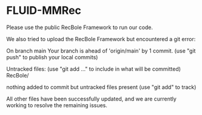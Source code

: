 # FLUID-MMRec

Please use the public RecBole Framework to run our code.

We also tried to upload the RecBole Framework but encountered a git error: 

On branch main
Your branch is ahead of 'origin/main' by 1 commit.
  (use "git push" to publish your local commits)

Untracked files:
  (use "git add <file>..." to include in what will be committed)
        RecBole/

nothing added to commit but untracked files present (use "git add" to track)

All other files have been successfully updated, and we are currently working to resolve the remaining issues.
